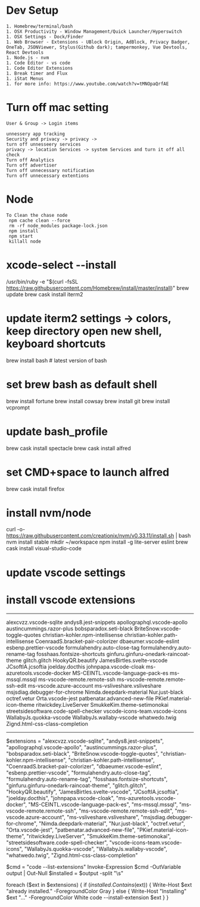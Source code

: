 # Dev Setup
```
1. Homebrew/terminal/bash
1. OSX Productivity - Window Management/Quick Launcher/Hyperswitch
1. OSX Settings - Dock/Finder
1. Web Browser - Extensions - UBlock Origin, AdBlock, Privacy Badger, OneTab, JSONViewer, Stylus(Github dark); tampermonkey, Vue Devtools, React Devtools 
1. Node.js - nvm
1. Code Editor - vs code
1. Code Editor Extensions
1. Break timer and Flux
1. iStat Menus
1. for more info: https://www.youtube.com/watch?v=tMNOpaQrfAE
```

# Turn off mac setting
````
User & Group -> Login items

unnessery app tracking 
Security and privacy -> privacy -> 
turn off unnesseery services
privacy -> location Services -> system Services and turn it off all check
Turn off Analytics
Turn off advertiser
Turn off unnecessary notification
Turn off unnecessary extentions
````

# Node
```
To Clean the chase node
 npm cache clean --force
 rm -rf node_modules package-lock.json
 npm install
 npm start
 killall node
```

# xcode-select --install
/usr/bin/ruby -e "$(curl -fsSL https://raw.githubusercontent.com/Homebrew/install/master/install)"
brew update
brew cask install iterm2
# update iterm2 settings -> colors, keep directory open new shell, keyboard shortcuts
brew install bash # latest version of bash
# set brew bash as default shell
brew install fortune
brew install cowsay 
brew install git
brew install vcprompt
# update bash_profile
brew cask install spectacle
brew cask install alfred
# set CMD+space to launch alfred
brew cask install firefox
# install nvm/node
curl -o- https://raw.githubusercontent.com/creationix/nvm/v0.33.11/install.sh | bash
nvm install stable
mkdir ~/workspace
npm install -g lite-server eslint
brew cask install visual-studio-code
# update vscode settings
# install vscode extensions 


-----------------------------------
alexcvzz.vscode-sqlite
andys8.jest-snippets
apollographql.vscode-apollo
austincummings.razor-plus
bobsparadox.seti-black
BriteSnow.vscode-toggle-quotes
christian-kohler.npm-intellisense
christian-kohler.path-intellisense
CoenraadS.bracket-pair-colorizer
dbaeumer.vscode-eslint
esbenp.prettier-vscode
formulahendry.auto-close-tag
formulahendry.auto-rename-tag
fosshaas.fontsize-shortcuts
ginfuru.ginfuru-onedark-raincoat-theme
glitch.glitch
HookyQR.beautify
JamesBirtles.svelte-vscode
JCsoftIA.jcsoftia
joelday.docthis
johnpapa.vscode-cloak
ms-azuretools.vscode-docker
MS-CEINTL.vscode-language-pack-es
ms-mssql.mssql
ms-vscode-remote.remote-ssh
ms-vscode-remote.remote-ssh-edit
ms-vscode.azure-account
ms-vsliveshare.vsliveshare
msjsdiag.debugger-for-chrome
Nimda.deepdark-material
Nur.just-black
octref.vetur
Orta.vscode-jest
patbenatar.advanced-new-file
PKief.material-icon-theme
ritwickdey.LiveServer
SmukkeKim.theme-setimonokai
streetsidesoftware.code-spell-checker
vscode-icons-team.vscode-icons
WallabyJs.quokka-vscode
WallabyJs.wallaby-vscode
whatwedo.twig
Zignd.html-css-class-completion

------------------------------------------------------------

$extensions =
      "alexcvzz.vscode-sqlite",
      "andys8.jest-snippets",
      "apollographql.vscode-apollo",
      "austincummings.razor-plus",
      "bobsparadox.seti-black",
      "BriteSnow.vscode-toggle-quotes",
      "christian-kohler.npm-intellisense",
      "christian-kohler.path-intellisense",
      "CoenraadS.bracket-pair-colorizer",
      "dbaeumer.vscode-eslint",
      "esbenp.prettier-vscode",
      "formulahendry.auto-close-tag",
      "formulahendry.auto-rename-tag",
      "fosshaas.fontsize-shortcuts",
      "ginfuru.ginfuru-onedark-raincoat-theme",
      "glitch.glitch",
      "HookyQR.beautify",
      "JamesBirtles.svelte-vscode",
      "JCsoftIA.jcsoftia",
      "joelday.docthis",
      "johnpapa.vscode-cloak",
      "ms-azuretools.vscode-docker",
      "MS-CEINTL.vscode-language-pack-es",
      "ms-mssql.mssql",
      "ms-vscode-remote.remote-ssh",
      "ms-vscode-remote.remote-ssh-edit",
      "ms-vscode.azure-account",
      "ms-vsliveshare.vsliveshare",
      "msjsdiag.debugger-for-chrome",
      "Nimda.deepdark-material",
      "Nur.just-black",
      "octref.vetur",
      "Orta.vscode-jest",
      "patbenatar.advanced-new-file",
      "PKief.material-icon-theme",
      "ritwickdey.LiveServer",
      "SmukkeKim.theme-setimonokai",
      "streetsidesoftware.code-spell-checker",
      "vscode-icons-team.vscode-icons",
      "WallabyJs.quokka-vscode",
      "WallabyJs.wallaby-vscode",
      "whatwedo.twig",
      "Zignd.html-css-class-completion"

$cmd = "code --list-extensions"
Invoke-Expression $cmd -OutVariable output | Out-Null
$installed = $output -split "\s"

foreach ($ext in $extensions) {
    if ($installed.Contains($ext)) {
        Write-Host $ext "already installed." -ForegroundColor Gray
    } else {
        Write-Host "Installing" $ext "..." -ForegroundColor White
        code --install-extension $ext
    }
}
